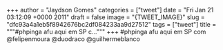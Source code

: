 
+++
author = "Jaydson Gomes"
categories = ["tweet"]
date = "Fri Jan 21 03:12:09 +0000 2011"
draft = false
image = "{TWEET_IMAGE}"
slug = "dfc93a4a1eb5f8942676bc2df084233aa9d27512"
tags = ["tweet"]
title = """#phpinga afu aqui em SP c..."""
+++
#phpinga afu aqui em SP com @felipenmoura @duodraco @guilhermeblanco
